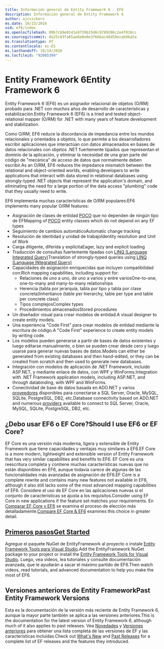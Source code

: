 ```yaml
---
title: Información general de Entity Framework 6 - EF6
description: Información general de Entity Framework 6
author: ajcvickers
ms.date: 10/23/2016
uid: ef6/index
ms.openlocfilehash: 09b7cb9e0141e9739b15d6c9789286c2e47018cc
ms.sourcegitcommit: 0a25c03fa65ae6e0e0e3f66bac48d59eceb96a5a
ms.translationtype: HT
ms.contentlocale: es-ES
ms.lasthandoff: 10/14/2020
ms.locfileid: "92065399"
---
```

# <a name="entity-framework-6"></a><span data-ttu-id="1a889-103">Entity Framework 6</span><span class="sxs-lookup"><span data-stu-id="1a889-103">Entity Framework 6</span></span>
<span data-ttu-id="1a889-104">Entity Framework 6 (EF6) es un asignador relacional de objetos (O/RM) probado para .NET con muchos años de desarrollo de características y estabilización.</span><span class="sxs-lookup"><span data-stu-id="1a889-104">Entity Framework 6 (EF6) is a tried and tested object-relational mapper (O/RM) for .NET with many years of feature development and stabilization.</span></span>

<span data-ttu-id="1a889-105">Como O/RM, EF6 reduce la discordancia de impedancia entre los mundos relacionales y orientados a objetos, lo que permite a los desarrolladores escribir aplicaciones que interactúan con datos almacenados en bases de datos relacionales con objetos .NET fuertemente tipados que representan el dominio de la aplicación, y eliminar la necesidad de una gran parte del código de "mecánica" de acceso de datos que normalmente deben escribir.</span><span class="sxs-lookup"><span data-stu-id="1a889-105">As an O/RM, EF6 reduces the impedance mismatch between the relational and object-oriented worlds, enabling developers to write applications that interact with data stored in relational databases using strongly-typed .NET objects that represent the application's domain, and eliminating the need for a large portion of the data access "plumbing" code that they usually need to write.</span></span>

<span data-ttu-id="1a889-106">EF6 implementa muchas características de O/RM populares:</span><span class="sxs-lookup"><span data-stu-id="1a889-106">EF6 implements many popular O/RM features:</span></span>
- <span data-ttu-id="1a889-107">Asignación de clases de entidad [POCO](xref:ef6/resources/glossary#poco) que no dependen de ningún tipo de EF</span><span class="sxs-lookup"><span data-stu-id="1a889-107">Mapping of [POCO](xref:ef6/resources/glossary#poco) entity classes which do not depend on any EF types</span></span>
- <span data-ttu-id="1a889-108">Seguimiento de cambios automático</span><span class="sxs-lookup"><span data-stu-id="1a889-108">Automatic change tracking</span></span>
- <span data-ttu-id="1a889-109">Resolución de identidad y unidad de trabajo</span><span class="sxs-lookup"><span data-stu-id="1a889-109">Identity resolution and Unit of Work</span></span>
- <span data-ttu-id="1a889-110">Carga diligente, diferida y explícita</span><span class="sxs-lookup"><span data-stu-id="1a889-110">Eager, lazy and explicit loading</span></span>
- <span data-ttu-id="1a889-111">Traducción de consultas fuertemente tipadas con [LINQ (Language Integrated Query)](https://aka.ms/AA6hsvu)</span><span class="sxs-lookup"><span data-stu-id="1a889-111">Translation of strongly-typed queries using [LINQ (Language INtegrated Query)](https://aka.ms/AA6hsvu)</span></span>
- <span data-ttu-id="1a889-112">Capacidades de asignación enriquecidas que incluyen compatibilidad con:</span><span class="sxs-lookup"><span data-stu-id="1a889-112">Rich mapping capabilities, including support for:</span></span>
  - <span data-ttu-id="1a889-113">Relaciones de uno a uno, de uno a varios y entre varios</span><span class="sxs-lookup"><span data-stu-id="1a889-113">One-to-one, one-to-many and many-to-many relationships</span></span>
  - <span data-ttu-id="1a889-114">Herencia (tabla por jerarquía, tabla por tipo y tabla por clase concreta)</span><span class="sxs-lookup"><span data-stu-id="1a889-114">Inheritance (table per hierarchy, table per type and table per concrete class)</span></span>
  - <span data-ttu-id="1a889-115">Tipos complejos</span><span class="sxs-lookup"><span data-stu-id="1a889-115">Complex types</span></span>
  - <span data-ttu-id="1a889-116">Procedimientos almacenados</span><span class="sxs-lookup"><span data-stu-id="1a889-116">Stored procedures</span></span>
- <span data-ttu-id="1a889-117">Un diseñador visual para crear modelos de entidad.</span><span class="sxs-lookup"><span data-stu-id="1a889-117">A visual designer to create entity models.</span></span>
- <span data-ttu-id="1a889-118">Una experiencia "Code First" para crear modelos de entidad mediante la escritura de código.</span><span class="sxs-lookup"><span data-stu-id="1a889-118">A "Code First" experience to create entity models by writing code.</span></span>
- <span data-ttu-id="1a889-119">Los modelos pueden generarse a partir de bases de datos existentes y luego editarse manualmente, o bien se pueden crear desde cero y luego usarse para generar nuevas bases de datos.</span><span class="sxs-lookup"><span data-stu-id="1a889-119">Models can either be generated from existing databases and then hand-edited, or they can be created from scratch and then used to generate new databases.</span></span>
- <span data-ttu-id="1a889-120">Integración con modelos de aplicación de .NET Framework, incluido ASP.NET, y mediante enlace de datos, con WPF y WinForms.</span><span class="sxs-lookup"><span data-stu-id="1a889-120">Integration with .NET Framework application models, including ASP.NET, and through databinding, with WPF and WinForms.</span></span>
- <span data-ttu-id="1a889-121">Conectividad de base de datos basada en ADO.NET y varios [proveedores](xref:ef6/fundamentals/providers/index) disponibles para conectarse a SQL Server, Oracle, MySQL, SQLite, PostgreSQL, DB2, etc.</span><span class="sxs-lookup"><span data-stu-id="1a889-121">Database connectivity based on ADO.NET and numerous [providers](xref:ef6/fundamentals/providers/index) available to connect to SQL Server, Oracle, MySQL, SQLite, PostgreSQL, DB2, etc.</span></span>

## <a name="should-i-use-ef6-or-ef-core"></a><span data-ttu-id="1a889-122">¿Debo usar EF6 o EF Core?</span><span class="sxs-lookup"><span data-stu-id="1a889-122">Should I use EF6 or EF Core?</span></span>

<span data-ttu-id="1a889-123">EF Core es una versión más moderna, ligera y extensible de Entity Framework que tiene capacidades y ventajas muy similares a EF6.</span><span class="sxs-lookup"><span data-stu-id="1a889-123">EF Core is a more modern, lightweight and extensible version of Entity Framework that has very similar capabilities and benefits to EF6.</span></span>
<span data-ttu-id="1a889-124">EF Core es una reescritura completa y contiene muchas características nuevas que no están disponibles en EF6, aunque todavía carece de algunas de las funcionalidades más avanzadas de asignación de EF6.</span><span class="sxs-lookup"><span data-stu-id="1a889-124">EF Core is a complete rewrite and contains many new features not available in EF6, although it also still lacks some of the most advanced mapping capabilities of EF6.</span></span>
<span data-ttu-id="1a889-125">Considere el uso de EF Core en las aplicaciones nuevas si el conjunto de características se ajusta a los requisitos.</span><span class="sxs-lookup"><span data-stu-id="1a889-125">Consider using EF Core in new applications if the feature set matches your requirements.</span></span>
<span data-ttu-id="1a889-126">En [Comparar EF Core y EF6](xref:efcore-and-ef6/index) se examina el proceso de elección más detalladamente.</span><span class="sxs-lookup"><span data-stu-id="1a889-126">[Compare EF Core & EF6](xref:efcore-and-ef6/index) examines this choice in greater detail.</span></span>

## <a name="get-started"></a>[<span data-ttu-id="1a889-127">Primeros pasos</span><span class="sxs-lookup"><span data-stu-id="1a889-127">Get Started</span></span>](xref:ef6/get-started)

<span data-ttu-id="1a889-128">Agregue el paquete NuGet de EntityFramework al proyecto o instale [Entity Framework Tools para Visual Studio](https://aka.ms/AA6i8c5).</span><span class="sxs-lookup"><span data-stu-id="1a889-128">Add the EntityFramework NuGet package to your project or install the [Entity Framework Tools for Visual Studio](https://aka.ms/AA6i8c5).</span></span> <span data-ttu-id="1a889-129">Luego, vea vídeos, lea tutoriales y consulte documentación avanzada, que le ayudarán a sacar el máximo partido de EF6.</span><span class="sxs-lookup"><span data-stu-id="1a889-129">Then watch videos, read tutorials, and advanced documentation to help you make the most of EF6.</span></span>

## <a name="past-entity-framework-versions"></a><span data-ttu-id="1a889-130">Versiones anteriores de Entity Framework</span><span class="sxs-lookup"><span data-stu-id="1a889-130">Past Entity Framework Versions</span></span>

<span data-ttu-id="1a889-131">Esta es la documentación de la versión más reciente de Entity Framework 6, aunque la mayor parte también se aplica a las versiones anteriores.</span><span class="sxs-lookup"><span data-stu-id="1a889-131">This is the documentation for the latest version of Entity Framework 6, although much of it also applies to past releases.</span></span>
<span data-ttu-id="1a889-132">Vea [Novedades](xref:ef6/what-is-new/index) y [Versiones anteriores](xref:ef6/what-is-new/past-releases) para obtener una lista completa de las versiones de EF y las características incluidas.</span><span class="sxs-lookup"><span data-stu-id="1a889-132">Check out [What's New](xref:ef6/what-is-new/index) and [Past Releases](xref:ef6/what-is-new/past-releases) for a complete list of EF releases and the features they introduced.</span></span>
